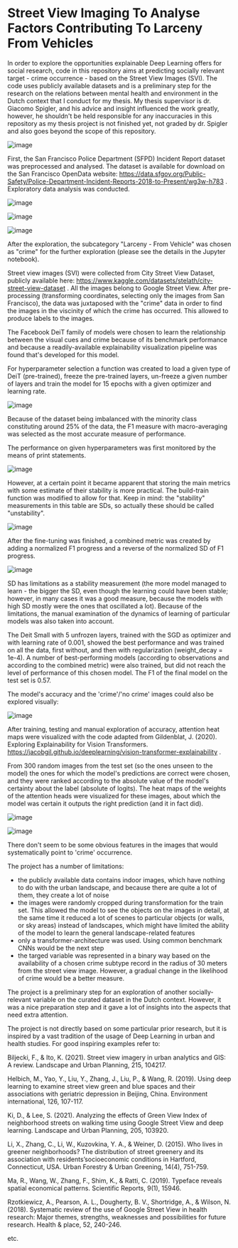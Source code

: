 # Street View Imaging To Analyse Factors Contributing To Larceny From Vehicles
In order to explore the opportunities explainable Deep Learning offers for social research, code in this repository aims at predicting socially relevant target - crime occurrence - based on the Street View Images (SVI). The code uses publicly available datasets and is a preliminary step for the research on the relations between mental health and environment in the Dutch context that I conduct for my thesis. My thesis supervisor is dr. Giacomo Spigler, and his advice and insight influenced the work greatly, however, he shouldn't be held responsible for any inaccuracies in this repository as my thesis project is not finished yet, not graded by dr. Spigler and also goes beyond the scope of this repository.

![image](https://user-images.githubusercontent.com/78618639/232754881-058124e8-c86d-4101-9e9a-6bd5192e02ea.png)

First, the San Francisco Police Department (SFPD) Incident Report dataset was preprocessed and analysed. The dataset is available for download on the San Francisco OpenData website: https://data.sfgov.org/Public-Safety/Police-Department-Incident-Reports-2018-to-Present/wg3w-h783 . Exploratory data analysis was conducted. 

![image](https://user-images.githubusercontent.com/78618639/232755080-10c851bd-2b6a-4405-a3bd-a29ce891024a.png)

![image](https://user-images.githubusercontent.com/78618639/232755120-484ddcc5-7986-4222-9389-fe32bc78f6fc.png)

![image](https://user-images.githubusercontent.com/78618639/232754534-1ffcee10-8cef-4b03-948c-f9c49ca4fefe.png)

After the exploration, the subcategory "Larceny - From Vehicle" was chosen as "crime" for the further exploration (please see the details in the Jupyter notebook). 

Street view images (SVI) were collected from City Street View Dataset, publicly available here: https://www.kaggle.com/datasets/stelath/city-street-view-dataset . All the images belong to Google Street View. After pre-processing (transforming coordinates, selecting only the images from San Francisco), the data was juxtaposed with the "crime" data in order to find the images in the viscinity of which the crime has occurred. This allowed to produce labels to the images.

The Facebook DeiT family of models were chosen to learn the relationship between the visual cues and crime because of its benchmark performance and because a readily-available explainability visualization pipeline was found that's developed for this model. 

For hyperparameter selection a function was created to load a given type of DeiT (pre-trained), freeze the pre-trained layers, un-freeze a given number of layers and train the model for 15 epochs with a given optimizer and learning rate. 

![image](https://user-images.githubusercontent.com/78618639/235307920-ac6680ae-a183-405f-b0da-101e7837ccd9.png)

Because of the dataset being imbalanced with the minority class constituting around 25% of the data, the F1 measure with macro-averaging was selected as the most accurate measure of performance. 

The performance on given hyperparameters was first monitored by the means of print statements.

![image](https://user-images.githubusercontent.com/78618639/235293660-74595f7b-54c0-41c8-8ee1-12affbe52702.png)

However, at a certain point it became apparent that storing the main metrics with some estimate of their stability is more practical. The build-train function was modified to allow for that. Keep in mind: the "stability" measurements in this table are SDs, so actually these should be called "unstability". 

![image](https://user-images.githubusercontent.com/78618639/235293713-2c35fcc8-0d2b-4ad2-8eff-b97c0616920a.png)

After the fine-tuning was finished, a combined metric was created by adding a normalized F1 progress and a reverse of the normalized SD of F1 progress. 

![image](https://user-images.githubusercontent.com/78618639/235293730-e56880a1-bd2d-4807-8d2f-bda6326fd815.png)

SD has limitations as a stability measurement (the more model managed to learn - the bigger the SD, even though the learning could have been stable; however, in many cases it was a good measure, because the models with high SD mostly were the ones that oscillated a lot). Because of the limitations, the manual examination of the dynamics of learning of particular models was also taken into account. 

The Deit Small with 5 unfrozen layers, trained with the SGD as optimizer and with learning rate of 0.001, showed the best performance and was trained on all the data, first without, and then with regularization (weight_decay = 1e-4). A number of best-performing models (according to observations and according to the combined metric) were also trained, but did not reach the level of performance of this chosen model. The F1 of the final model on the test set is 0.57.

The model's accuracy and the 'crime'/'no crime' images could also be explored visually:

![image](https://user-images.githubusercontent.com/78618639/235293767-1babba4b-186c-4450-8566-ad57d5b45bf5.png)

After training, testing and manual exploration of accuracy, attention heat maps were visualized with the code adapted from Gildenblat, J. (2020). Exploring Explainability for Vision Transformers. https://jacobgil.github.io/deeplearning/vision-transformer-explainability . 

From 300 random images from the test set (so the ones unseen to the model) the ones for which the model's predictions are correct were chosen, and they were ranked according to the absolute value of the model's certainty about the label (absolute of logits). The heat maps of the weights of the attention heads were visualized for these images, about which the model was certain it outputs the right prediction (and it in fact did).

![image](https://user-images.githubusercontent.com/78618639/235305704-601295b7-d15f-44c8-af6d-4df67fbfd4a2.png)

![image](https://user-images.githubusercontent.com/78618639/235305838-cc8760fc-ff47-4be2-85ea-af838a195a2a.png)

There don't seem to be some obvious features in the images that would systematically point to 'crime' occurrence. 

The project has a number of limitations:
- the publicly available data contains indoor images, which have nothing to do with the urban landscape, and because there are quite a lot of them, they create a lot of noise
- the images were randomly cropped during transformation for the train set. This allowed the model to see the objects on the images in detail, at the same time it reduced a lot of scenes to particular objects (or walls, or sky areas) instead of landscapes, which might have limited the ability of the model to learn the general landscape-related features
- only a transformer-architecture was used. Using common benchmark CNNs would be the next step
- the targed variable was represented in a binary way based on the availability of a chosen crime subtype record in the radius of 30 meters from the street view image. However, a gradual change in the likelihood of crime would be a better measure. 

The project is a preliminary step for an exploration of another socially-relevant variable on the curated dataset in the Dutch context. However, it was a nice preparation step and it gave a lot of insights into the aspects that need extra attention. 

The project is not directly based on some particular prior research, but it is inspired by a vast tradition of the usage of Deep Learning in urban and health studies. For good inspiring examples refer to:

Biljecki, F., & Ito, K. (2021). Street view imagery in urban analytics and GIS: A review. Landscape
and Urban Planning, 215, 104217.

Helbich, M., Yao, Y., Liu, Y., Zhang, J., Liu, P., & Wang, R. (2019). Using deep learning to examine
street view green and blue spaces and their associations with geriatric depression in Beijing, China.
Environment international, 126, 107-117.

Ki, D., & Lee, S. (2021). Analyzing the effects of Green View Index of neighborhood streets on
walking time using Google Street View and deep learning. Landscape and Urban Planning, 205,
103920.

Li, X., Zhang, C., Li, W., Kuzovkina, Y. A., & Weiner, D. (2015). Who lives in greener
neighborhoods? The distribution of street greenery and its association with residents’socioeconomic
conditions in Hartford, Connecticut, USA. Urban Forestry & Urban Greening, 14(4), 751-759.

Ma, R., Wang, W., Zhang, F., Shim, K., & Ratti, C. (2019). Typeface reveals spatial economical
patterns. Scientific Reports, 9(1), 15946.

Rzotkiewicz, A., Pearson, A. L., Dougherty, B. V., Shortridge, A., & Wilson, N. (2018). Systematic
review of the use of Google Street View in health research: Major themes, strengths, weaknesses and
possibilities for future research. Health & place, 52, 240-246.

etc.
